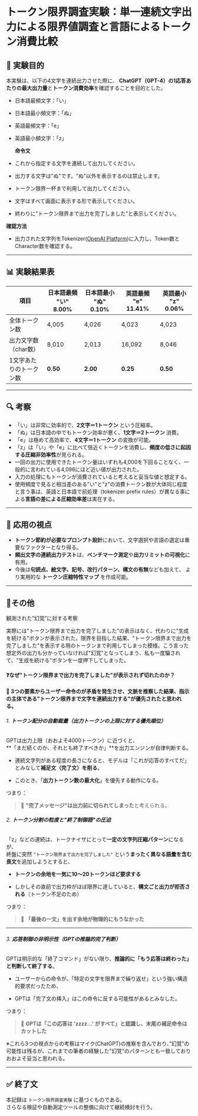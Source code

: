 # トークン限界調査実験：単一連続文字出力による限界値調査と言語によるトークン消費比較

## 🧪 実験目的

本実験は、以下の4文字を連続出力させた際に、
**ChatGPT（GPT-4）の1応答あたりの最大出力量**と**トークン消費効率**を確認することを目的とした。

- 日本語最頻文字：「い」

- 日本語最小頻文字：「ぬ」

- 英語最頻文字：「e」

- 英語最小頻文字：「z」
  
  **命令文**

- これから指定する文字を連続して出力してください。

- 出力する文字は"ぬ"です。"ぬ"以外を表示するのは禁止します。

- トークン限界一杯まで利用して出力してください。

- 文字はすべて画面に表示する形で表示してください。

- 終わりに"トークン限界まで出力を完了しました"と表示してください。

**確認方法**

- 出力された文字列をTokenizer([OpenAI Platform](https://platform.openai.com/tokenizer))に入力し、Token数とCharacter数を確認する。

---

## 📊 実験結果表

| 項目           | 日本語最頻 "い" 8.00% | 日本語最小 "ぬ" 0.10% | 英語最頻 "e" 11.41% | 英語最小 "z" 0.06% |
| ------------ | --------------- | --------------- | --------------- | -------------- |
| 全体トークン数      | 4,005           | 4,026           | 4,023           | 4,023          |
| 出力文字数（char数） | 8,010           | 2,013           | 16,092          | 8,046          |
| 1文字あたりのトークン数 | **0.50**        | **2.00**        | **0.25**        | **0.50**       |

---

## 🔍 考察

- 「い」は非常に効率的で、**2文字＝1トークン** という圧縮率。
- 「ぬ」は日本語の中でもトークン効率が悪く、**1文字＝2トークン** 消費。
- 「e」は極めて高効率で、**4文字＝1トークン** の変換が可能。
- 「z」は「い」や「e」に比べて倍近くトークンを消費し、**頻度の低さに起因する圧縮非効率性**が見られる。
- 一回の出力に使用できたトークン量はいずれも4,000を下回ることなく、一般的に言われている4,096にほど近い値が出力された。
- 入力の処理にもトークンが消費されていると考えると妥当な値と想定する。
- 使用頻度で見ると相当差のある"い"と"z"の消費トークン数が大体同じ程度と言う事は、英語と日本語で前処理（tokenizer prefix rules）が異なる事による**言語の差による圧縮効率差**は実在する。

---

## 🧭 応用の視点

- **トークン節約が必要なプロンプト設計**において、文字選択や言語の選定は重要なファクターとなり得る。
- **頻出文字の連続出力テスト**は、**ベンチマーク測定**や**出力リミットの可視化**に有用。
- 今後は**句読点、絵文字、記号、改行パターン、構文の有無**なども加えて、
  より実用的な **トークン圧縮特性マップ** を作成可能。

---

## :test_tube:**その他**

観測された”幻覚”に対する考察

実際には"トークン限界まで出力を完了しました"の表示はなく、代わりに"生成を続ける"ボタンが表示された。限界を目指した結果、"トークン限界まで出力を完了しました"を表示する用のトークンまで利用してしまった模様。こう言った想定外の出力も分かっていなければ"幻覚"となってしまう、私も一度騙されて、"生成を続ける"ボタンを一度押下してしまった。

#### :question:なぜ"トークン限界まで出力を完了しました"が表示されず切れたのか？

#### :robot: 3つの要素からユーザー命令のが矛盾を発生させ、文脈を推察した結果、指示の主体である"トークン限界まで文字を連続出力する"が優先されたと思われる。

###### 1. **トークン配分の自動裁量（出力トークンの上限に対する優先順位）**

GPTは出力上限（おおよそ4000トークン）に近づくと、  
**「まだ続くのか、それとも終了すべきか」**を出力エンジンが自律判断する。

- 連続文字列がある程度の長さになると、モデルは「これが応答のすべてだ」とみなして**補足文（完了文）を削る**。

- このとき、「**出力トークン数の最大化**」を優先する動作になる。

つまり：

> 🎯 **"完了メッセージ"は出力前に切られてしまった**と考えられる。

###### 2. **トークン分割の粒度と"終了制御語"の圧迫**

「z」などの連続は、トークナイザにとって**一定の文字列圧縮パターン**になるが、  
終盤に突然 `"トークン限界まで出力を完了しました"` という**まったく異なる語彙を含む長文**を追加しようとすると、

- **トークンの余地を一気に10～20トークンほど要求する**

- しかしその直前で出力枠がほぼ限界に達していると、**構文ごと出力が拒否される**（トークン不足のため）

つまり：

> 🎯 **「最後の一文」を出す余地が物理的にもうなかった**

---

###### 3. **応答制御の非明示性（GPTの推論的完了判断）**

GPTは明示的な「終了コマンド」がない限り、**推論的に「もう応答は終わった」と判断して終了する**。

- ユーザーからの命令が、「特定の文字を限界まで繰り返せ」という強い構造的要求だったため、

- GPTは「完了文の挿入」はこの命令に反する可能性があるとみなした。

つまり：

> 🧠 **GPTは「この応答は 'zzzz…' がすべて」と認識し、末尾の補足命令はカットした**

※これら3つの視点からの考察はマイク(ChatGPT)の推察を含んでおり、”幻覚”の可能性は残るが、これまでの筆者の経験した"幻覚"のパターンとも一致しておりおおよそ妥当と思われる。

---

## ✅ 終了文

本記録は `トークン限界調査実験` に基づくものである。  
さらなる検証や自動測定ツールの整備に向けて継続検討を行う。

